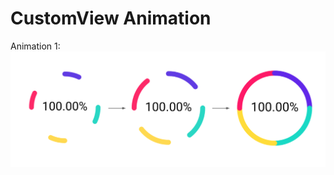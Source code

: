 # CustomView Animation
Animation 1:
![Image alt](https://github.com/EugeneKhomitskiy/CustomViewAnimation/blob/master/parallel.png)
